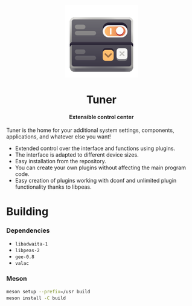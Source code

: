 <p align="center">
  <img alt="branding" width="192" src="./data/icons/app/color.svg">
</p>
<h1 align="center">Tuner</h1>
<h4 align="center">Extensible control center</h4>

Tuner is the home for your additional system settings, components, applications, and whatever else you want!

- Extended control over the interface and functions using plugins.
- The interface is adapted to different device sizes.
- Easy installation from the repository.
- You can create your own plugins without affecting the main program code.
- Easy creation of plugins working with dconf and unlimited plugin functionality thanks to libpeas.

# Building

### Dependencies

- `libadwaita-1`
- `libpeas-2`
- `gee-0.8`
- `valac`

### Meson

```sh
meson setup --prefix=/usr build
meson install -C build
```
